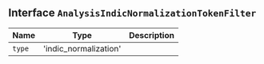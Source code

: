 ## Interface `AnalysisIndicNormalizationTokenFilter`

| Name | Type | Description |
| - | - | - |
| `type` | 'indic_normalization' | &nbsp; |
